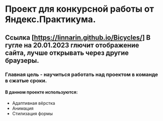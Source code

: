# Проект для конкурсной работы от Яндекс.Практикума.
## Ссылка [https://linnarin.github.io/Bicycles/] В гугле на 20.01.2023 глючит отображение сайта, лучше открывать через другие браузеры.
### Главная цель - научиться работать над проектом в команде в сжатые сроки. 
#### В данном проекте используются:
* Адаптивная вёрстка
* Анимация
* Стилизация формы
